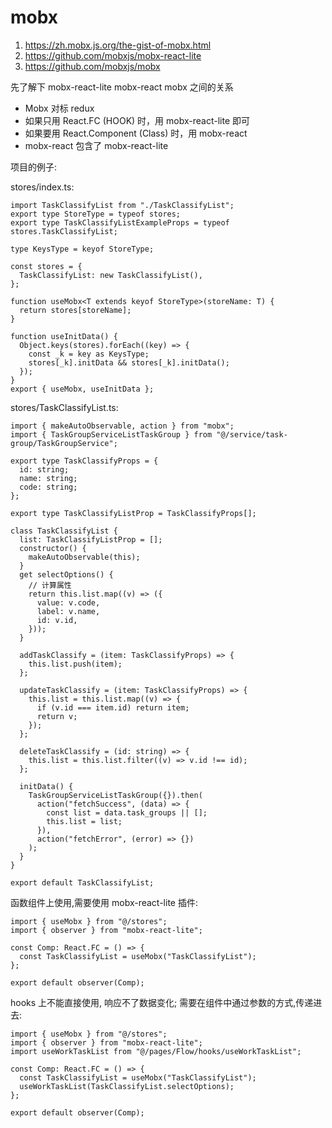 # mobx

1. <https://zh.mobx.js.org/the-gist-of-mobx.html>
2. <https://github.com/mobxjs/mobx-react-lite>
3. <https://github.com/mobxjs/mobx>

先了解下 mobx-react-lite mobx-react mobx 之间的关系

- Mobx 对标 redux
- 如果只用 React.FC (HOOK) 时，用 mobx-react-lite 即可
- 如果要用 React.Component (Class) 时，用 mobx-react
- mobx-react 包含了 mobx-react-lite

项目的例子:

stores/index.ts:

```tsx
import TaskClassifyList from "./TaskClassifyList";
export type StoreType = typeof stores;
export type TaskClassifyListExampleProps = typeof stores.TaskClassifyList;

type KeysType = keyof StoreType;

const stores = {
  TaskClassifyList: new TaskClassifyList(),
};

function useMobx<T extends keyof StoreType>(storeName: T) {
  return stores[storeName];
}

function useInitData() {
  Object.keys(stores).forEach((key) => {
    const _k = key as KeysType;
    stores[_k].initData && stores[_k].initData();
  });
}
export { useMobx, useInitData };
```

stores/TaskClassifyList.ts:

```tsx
import { makeAutoObservable, action } from "mobx";
import { TaskGroupServiceListTaskGroup } from "@/service/task-group/TaskGroupService";

export type TaskClassifyProps = {
  id: string;
  name: string;
  code: string;
};

export type TaskClassifyListProp = TaskClassifyProps[];

class TaskClassifyList {
  list: TaskClassifyListProp = [];
  constructor() {
    makeAutoObservable(this);
  }
  get selectOptions() {
    // 计算属性
    return this.list.map((v) => ({
      value: v.code,
      label: v.name,
      id: v.id,
    }));
  }

  addTaskClassify = (item: TaskClassifyProps) => {
    this.list.push(item);
  };

  updateTaskClassify = (item: TaskClassifyProps) => {
    this.list = this.list.map((v) => {
      if (v.id === item.id) return item;
      return v;
    });
  };

  deleteTaskClassify = (id: string) => {
    this.list = this.list.filter((v) => v.id !== id);
  };

  initData() {
    TaskGroupServiceListTaskGroup({}).then(
      action("fetchSuccess", (data) => {
        const list = data.task_groups || [];
        this.list = list;
      }),
      action("fetchError", (error) => {})
    );
  }
}

export default TaskClassifyList;
```

函数组件上使用,需要使用 mobx-react-lite 插件:

```tsx
import { useMobx } from "@/stores";
import { observer } from "mobx-react-lite";

const Comp: React.FC = () => {
  const TaskClassifyList = useMobx("TaskClassifyList");
};

export default observer(Comp);
```

hooks 上不能直接使用, 响应不了数据变化; 需要在组件中通过参数的方式,传递进去:

```tsx
import { useMobx } from "@/stores";
import { observer } from "mobx-react-lite";
import useWorkTaskList from "@/pages/Flow/hooks/useWorkTaskList";

const Comp: React.FC = () => {
  const TaskClassifyList = useMobx("TaskClassifyList");
  useWorkTaskList(TaskClassifyList.selectOptions);
};

export default observer(Comp);
```
